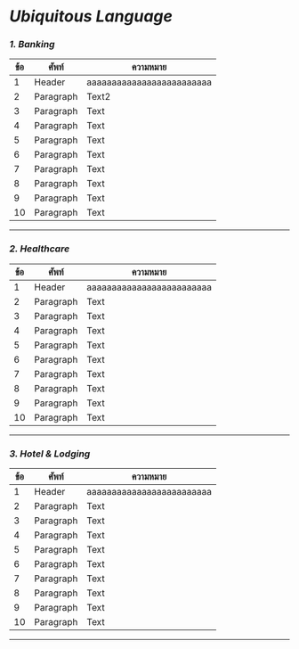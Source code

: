 # *Ubiquitous Language*

### *1. Banking*
   
| ข้อ | ศัพท์ | ความหมาย | 
| ----------- | ----------- | ----------|
| 1 | Header | aaaaaaaaaaaaaaaaaaaaaaaaa |
| 2 |Paragraph | Text2 |
| 3 |Paragraph | Text |
| 4 |Paragraph | Text |
| 5 |Paragraph | Text |
| 6 |Paragraph | Text |
| 7 |Paragraph | Text |
| 8 |Paragraph | Text |
| 9 |Paragraph | Text |
| 10 |Paragraph | Text |
---
### *2. Healthcare*
   
| ข้อ | ศัพท์ | ความหมาย | 
| ----------- | ----------- | ----------|
| 1 | Header | aaaaaaaaaaaaaaaaaaaaaaaaa |
| 2 |Paragraph | Text |
| 3 |Paragraph | Text |
| 4 |Paragraph | Text |
| 5 |Paragraph | Text |
| 6 |Paragraph | Text |
| 7 |Paragraph | Text |
| 8 |Paragraph | Text |
| 9 |Paragraph | Text |
| 10 |Paragraph | Text |
---
### *3. Hotel & Lodging*
   
| ข้อ | ศัพท์ | ความหมาย | 
| ----------- | ----------- | ----------|
| 1 | Header | aaaaaaaaaaaaaaaaaaaaaaaaa |
| 2 |Paragraph | Text |
| 3 |Paragraph | Text |
| 4 |Paragraph | Text |
| 5 |Paragraph | Text |
| 6 |Paragraph | Text |
| 7 |Paragraph | Text |
| 8 |Paragraph | Text |
| 9 |Paragraph | Text |
| 10 |Paragraph | Text |
---

